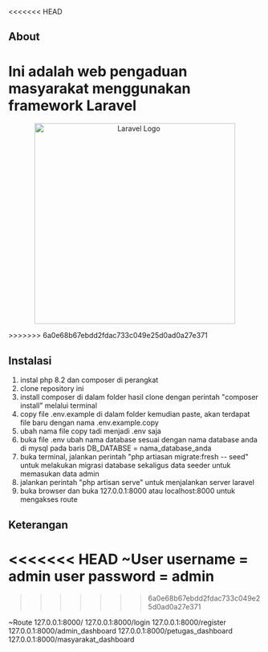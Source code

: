 <<<<<<< HEAD
## About
Ini adalah web pengaduan masyarakat menggunakan framework Laravel
=======
<p align="center"><a href="https://laravel.com" target="_blank"><img src="https://raw.githubusercontent.com/laravel/art/master/logo-lockup/5%20SVG/2%20CMYK/1%20Full%20Color/laravel-logolockup-cmyk-red.svg" width="400" alt="Laravel Logo"></a></p>
>>>>>>> 6a0e68b67ebdd2fdac733c049e25d0ad0a27e371

## Instalasi
1. instal php 8.2 dan composer di perangkat
2. clone repository ini
3. install composer di dalam folder hasil clone dengan perintah "composer install" melalui terminal
4. copy file .env.example di dalam folder kemudian paste, akan terdapat file baru dengan nama .env.example.copy
5. ubah nama file copy tadi menjadi .env saja
6. buka file .env ubah nama database sesuai dengan nama database anda di mysql pada baris DB_DATABSE = nama_database_anda
7. buka terminal, jalankan perintah "php artiasan migrate:fresh -- seed" untuk melakukan migrasi database sekaligus data seeder untuk memasukan data admin
8. jalankan perintah "php artisan serve" untuk menjalankan server laravel
9. buka browser dan buka 127.0.0.1:8000 atau localhost:8000 untuk mengakses route
## Keterangan

<<<<<<< HEAD
~User
username = admin
user password = admin
=======
>>>>>>> 6a0e68b67ebdd2fdac733c049e25d0ad0a27e371

~Route
127.0.0.1:8000/
127.0.0.1:8000/login
127.0.0.1:8000/register
127.0.0.1:8000/admin_dashboard
127.0.0.1:8000/petugas_dashboard
127.0.0.1:8000/masyarakat_dashboard